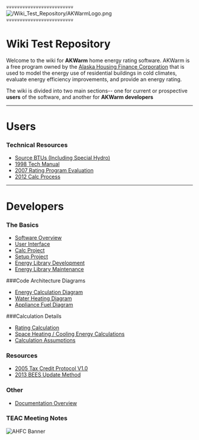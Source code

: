 :skull::skull::skull::skull::skull::skull::skull::skull::skull::skull::skull::skull::skull::skull::skull::skull::skull::skull::skull::skull::skull::skull::skull::skull::skull:<BR>
![/Wiki\_Test\_Repository/AKWarmLogo.png](https://github.com/dustin-cchrc/Wiki_Test_Repository/blob/master/Images/AKWarmLogo.png)<BR>
:skull::skull::skull::skull::skull::skull::skull::skull::skull::skull::skull::skull::skull::skull::skull::skull::skull::skull::skull::skull::skull::skull::skull::skull::skull:<BR>
<H1> Wiki Test Repository </H1>

Welcome to the wiki for **AKWarm** home energy rating software.  AKWarm is a free program owned by the [Alaska Housing Finance Corporation](http://www.ahfc.us/) that is used to model the energy use of residential buildings in cold climates, evaluate energy efficiency improvements, and provide an energy rating.  

The wiki is divided into two main sections-- one for current or prospective **users** of the software, and another for **AKWarm developers**


----------

# Users

### Technical Resources 
* [Source BTUs (Including Special Hydro)](https://github.com/dustin-cchrc/Wiki_Test_Repository/wiki/0000-Source-BTU)
* [1998 Tech Manual](https://github.com/dustin-cchrc/Wiki_Test_Repository/wiki/1998-Tech-Manual)
* [2007 Rating Program Evaluation](https://github.com/dustin-cchrc/Wiki_Test_Repository/wiki/2007-Rating-Prgm-Eval)
* [2012 Calc Process](https://github.com/dustin-cchrc/Wiki_Test_Repository/wiki/2012-Calc-Process)


----------


# Developers
### The Basics
- [Software Overview](https://github.com/dustin-cchrc/Wiki_Test_Repository/wiki/AKWarm-Software-Overview)
- [User Interface](https://github.com/dustin-cchrc/Wiki_Test_Repository/wiki/AKWarm-User-Interface-Documentation)
- [Calc Project](https://github.com/dustin-cchrc/Wiki_Test_Repository/wiki/AKWarmCalc-Project)
- [Setup Project](https://github.com/dustin-cchrc/Wiki_Test_Repository/wiki/AKWarm2Setup)
- [Energy Library Development](https://github.com/dustin-cchrc/Wiki_Test_Repository/wiki/Energy-Library-Development-Project)
- [Energy Library Maintenance](https://github.com/dustin-cchrc/Wiki_Test_Repository/wiki/Help:-Energy-Library-Maintenance)

###Code Architecture Diagrams
- [Energy Calculation Diagram](https://github.com/dustin-cchrc/Wiki_Test_Repository/blob/master/Code%20Architecture%20Diagrams/Energy%20Calculation%20Code%20Architecture%20Diagram.pdf)
- [Water Heating Diagram](https://github.com/dustin-cchrc/Wiki_Test_Repository/blob/master/Code%20Architecture%20Diagrams/DHWheater_EnergyCalc.pdf)
- [Appliance Fuel Diagram](https://github.com/dustin-cchrc/Wiki_Test_Repository/blob/master/Code%20Architecture%20Diagrams/AppFuel_EnergyCalc.pdf)

###Calculation Details
- [Rating Calculation](https://github.com/dustin-cchrc/Wiki_Test_Repository/wiki/Rating_Calculation)
- [Space Heating / Cooling Energy Calculations](https://github.com/dustin-cchrc/Wiki_Test_Repository/wiki/Space-Heating---Cooling-Energy-Calculations)
- [Calculation Assumptions](https://github.com/dustin-cchrc/Wiki_Test_Repository/wiki/Assumptions_Energy_Calc)

### Resources
* [2005 Tax Credit Protocol V1.0](https://github.com/dustin-cchrc/Wiki_Test_Repository/wiki/2005-Tax-Credit-Protocol-V1-0)
* [2013 BEES Update Method](https://github.com/dustin-cchrc/Wiki_Test_Repository/wiki/2013-BEES-Update-Method)

### Other
* [Documentation Overview](https://github.com/dustin-cchrc/Wiki_Test_Repository/wiki/Documentation-Overview-(mmap))

### TEAC Meeting Notes

![AHFC Banner](https://github.com/dustin-cchrc/Wiki_Test_Repository/blob/master/Images/AHFC%20MASTER%20HEADER.png)